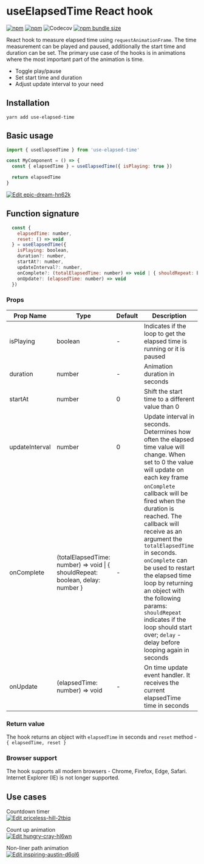 # useElapsedTime React hook

[![npm](https://img.shields.io/npm/v/use-elapsed-time)](https://www.npmjs.com/package/use-elapsed-time)
[![npm](https://img.shields.io/npm/dw/use-elapsed-time)](https://www.npmjs.com/package/use-elapsed-time)
![Codecov](https://img.shields.io/codecov/c/github/vydimitrov/use-elapsed-time)
[![npm bundle size](https://img.shields.io/bundlephobia/min/use-elapsed-time)](https://bundlephobia.com/result?p=use-elapsed-time)

React hook to measure elapsed time using `requestAnimationFrame`. The time measurement can be played and paused, additionally the start time and duration can be set. The primary use case of the hooks is in animations where the most important part of the animation is time.

- Toggle play/pause
- Set start time and duration
- Adjust update interval to your need

## Installation

```
yarn add use-elapsed-time
```

## Basic usage

```jsx
import { useElapsedTime } from 'use-elapsed-time'

const MyComponent = () => {
  const { elapsedTime } = useElapsedTime({ isPlaying: true })

  return elapsedTime
}
```

[![Edit epic-dream-hn62k](https://codesandbox.io/static/img/play-codesandbox.svg)](https://codesandbox.io/s/epic-dream-hn62k?fontsize=14&hidenavigation=1&theme=dark)

## Function signature

```js
  const {
    elapsedTime: number,
    reset: () => void
  } = useElapsedTime({
    isPlaying: boolean,
    duration?: number,
    startAt?: number,
    updateInterval?: number,
    onComplete?: (totalElapsedTime: number) => void | { shouldRepeat: boolean, delay: number },
    onUpdate?: (elapsedTime: number) => void
  })
```

### Props

| Prop Name      | Type                                                                           | Default | Description                                                                                                                                                                                                                                                                                                                                                       |
| -------------- | ------------------------------------------------------------------------------ | ------- | ----------------------------------------------------------------------------------------------------------------------------------------------------------------------------------------------------------------------------------------------------------------------------------------------------------------------------------------------------------------- |
| isPlaying      | boolean                                                                        | -       | Indicates if the loop to get the elapsed time is running or it is paused                                                                                                                                                                                                                                                                                          |
| duration       | number                                                                         | -       | Animation duration in seconds                                                                                                                                                                                                                                                                                                                                     |
| startAt        | number                                                                         | 0       | Shift the start time to a different value than 0                                                                                                                                                                                                                                                                                                                  |
| updateInterval | number                                                                         | 0       | Update interval in seconds. Determines how often the elapsed time value will change. When set to 0 the value will update on each key frame                                                                                                                                                                                                                        |
| onComplete     | (totalElapsedTime: number) => void \| { shouldRepeat: boolean, delay: number } | -       | `onComplete` callback will be fired when the duration is reached. The callback will receive as an argument the `totalElapsedTime` in seconds. `onComplete` can be used to restart the elapsed time loop by returning an object with the following params: `shouldRepeat` indicates if the loop should start over; `delay` - delay before looping again in seconds |
| onUpdate       | (elapsedTime: number) => void                                                  | -       | On time update event handler. It receives the current elapsedTime time in seconds                                                                                                                                                                                                                                                                                 |

### Return value

The hook returns an object with `elapsedTime` in seconds and `reset` method - `{ elapsedTime, reset }`

### Browser support

The hook supports all modern browsers - Chrome, Firefox, Edge, Safari. Internet Explorer (IE) is not longer supported.

## Use cases

Countdown timer  
[![Edit priceless-hill-2tbiq](https://codesandbox.io/static/img/play-codesandbox.svg)](https://codesandbox.io/s/priceless-hill-2tbiq?fontsize=14&hidenavigation=1&theme=dark)

Count up animation  
[![Edit hungry-cray-hl6wn](https://codesandbox.io/static/img/play-codesandbox.svg)](https://codesandbox.io/s/hungry-cray-hl6wn?fontsize=14&hidenavigation=1&theme=dark)

Non-liner path animation  
[![Edit inspiring-austin-d6ol6](https://codesandbox.io/static/img/play-codesandbox.svg)](https://codesandbox.io/s/inspiring-austin-d6ol6?fontsize=14&hidenavigation=1&theme=dark)
